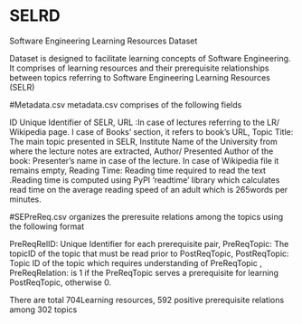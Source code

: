 # SELRD
Software Engineering Learning Resources Dataset

Dataset is designed to facilitate learning concepts of Software Engineering.
It comprises of learning resources and their prerequisite relationships between topics referring to Software Engineering Learning Resources (SELR)

#Metadata.csv
metadata.csv comprises of the following fields

ID	Unique Identifier of SELR, URL	:In case of lectures referring to the LR/ Wikipedia page. I case of Books’ section, it refers to book’s URL, Topic Title:	The main topic presented in SELR,  Institute	Name of the University from where the lecture notes are extracted, Author/ Presented	Author of the book:  Presenter’s name in case of the lecture. In case of Wikipedia file it remains empty,  Reading Time:	Reading time required to read the text .Reading time is computed using PyPI  ‘readtime’ library which calculates read time on the average reading speed  of an adult which is 265words per minutes.
 

#SEPreReq.csv organizes the preresuite relations among the topics using the following format

PreReqRelID:	Unique Identifier for each prerequisite pair, PreReqTopic:	The topicID of the topic that must be read prior to PostReqTopic, PostReqTopic:	Topic ID of the topic which requires understanding of PreReqTopic , PreReqRelation: is 1 if the PreReqTopic serves a prerequisite for learning PostReqTopic, otherwise 0.


There are total 704Learning resources, 592 positive prerequisite relations among 302  topics
